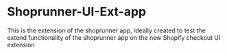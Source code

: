 # Shoprunner-UI-Ext-app
This is the extension of the shoprunner app, ideally created to test the extend functionality of the shoprunner app on the new Shopify checkout UI extension 
